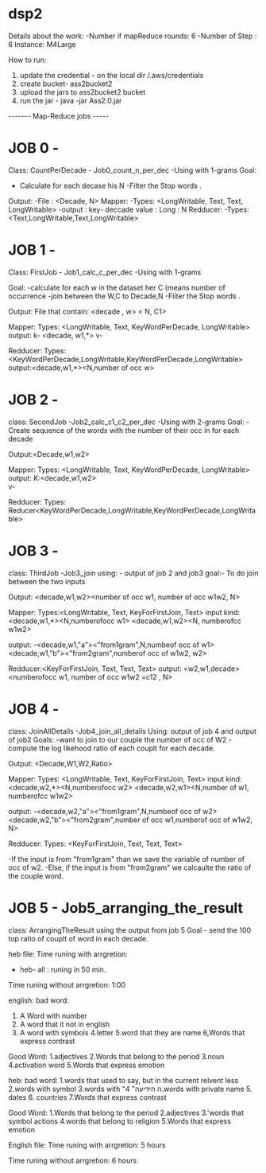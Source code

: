 # dsp2

Details about the work:
-Number if mapReduce rounds: 6
-Number of Step : 6
Instance: M4Large

How to run:
1. update the credential - on the local dir /.aws/credentials
2. create bucket- ass2bucket2
3. upload the jars to ass2bucket2 bucket
4. run the jar - java -jar  Ass2.0.jar


------- Map-Reduce jobs -----  

# JOB 0 -

Class:  CountPerDecade - Job0_count_n_per_dec
-Using with 1-grams
Goal:
- Calculate for each decase his N
-Filter the Stop words .

Output:
-File : <Decade, N>
Mapper:
-Types: <LongWritable, Text, Text, LongWritable>
-output : 
          key- deccade
          value :  Long : N
Redducer:
-Types:   <Text,LongWritable,Text,LongWritable>



# JOB 1 -

Class: FirstJob - Job1_calc_c_per_dec
-Using with 1-grams

Goal:
-calculate for each w in the dataset her C (means number of occurrence
-join between the W,C to Decade,N
-Filter the Stop words .

Output:
File that contain:  <decade , w> < N, C1>

Mapper:
Types: <LongWritable, Text, KeyWordPerDecade, LongWritable>
output: k- <decade, w1,*>
          v- <numberofOccOf w>

Redducer:
Types: <KeyWordPerDecade,LongWritable,KeyWordPerDecade,LongWritable>
output:<decade,w1,*><N,number of occ w>


          
          
# JOB 2 -
class: SecondJob -Job2_calc_c1_c2_per_dec
-Using with 2-grams
Goal:
-Create sequence of the words with the number of their occ in for each decade

Output:<Decade,w1,w2><numberofocc of w1w2 =c12>

Mapper:
Types:  <LongWritable, Text, KeyWordPerDecade, LongWritable>
output:
K:<decade,w1,w2>   
v- <numberOf occ of w1w2=c12>

Redducer:
Types: Reducer<KeyWordPerDecade,LongWritable,KeyWordPerDecade,LongWritable>


          
          
# JOB 3 - 
class: ThirdJob -Job3_join
using: - output of job 2 and job3
goal:- To do join between the two inputs

Output:  <decade,w1,w2><number of occ w1, number of occ w1w2, N>

Mapper:
Types:<LongWritable, Text, KeyForFirstJoin, Text>
input kind:
<decade,w1,*><N,numberofocc w1>
<decade,w1,w2><N, numberofcc w1w2>

output:
-<decade,w1,"a"><"from1gram",N,numbeof occ of w1>
<decade,w1,"b"><"from2gram",numberof occ of w1w2, w2>

Redducer:<KeyForFirstJoin, Text, Text, Text>
output:
<w2,w1,decade><numberofocc w1, number of occ w1w2 =c12 , N>

          
          
# JOB 4 -

class: JoinAllDetails -Job4_join_all_details
Using: output of job 4 and output of job2
Goals: -want to join to our couple the number of occ of W2
          -compute the log likehood ratio of each couplt for each decade.

Output: <Decade,W1,W2,Ratio>

Mapper:
Types: <LongWritable, Text, KeyForFirstJoin, Text> 
input kind:
<decade,w2,*><N,numberofocc w2>
<decade,w2,w1><N,number of w1, numberofcc w1w2>

output:
-<decade,w2,"a"><"from1gram",N,numbeof occ of w2>
<decade,w2,"b"><"from2gram",number of occ w1,numberof occ of w1w2, N>

Redducer:
Types: <KeyForFirstJoin, Text, Text, Text>

-If the input is from "from1gram" than we save the variable of number of occ of w2.
-Else, if the input is from "from2gram" we calcaulte the ratio of the couple word.

          
          
          
# JOB 5 - Job5_arranging_the_result
class: ArrangingTheResult
using the output from job 5
Goal - send the 100 top ratio of couplt of word in each decade.


          
          
heb file:
Time runing with arrgretion:
- heb- all  : runing in 50 min.

Time runing without arrgretion: 1:00

english:
bad word:
1. A Word with number
2. A word that it not in english
3. A word with symbols
4.letter
5.word that they are name
6,Words that express contrast

Good Word:
1.adjectives
2.Words that belong to the period
3.noun
4.activation word
5.Words that express emotion

heb:
bad word:
1.words that used to say, but in the current relvent less
2.words with symbol
3.words with  "ה הידיעה"
4.words with private name
5. dates
6. countries
7.Words that express contrast

Good Word:
1.Words that belong to the period
2.adjectives
3.'words that symbol actions
4.words that belong to religion
5.Words that express emotion


English file:
Time runing with arrgretion: 5 hours

Time runing without arrgretion: 6 hours

